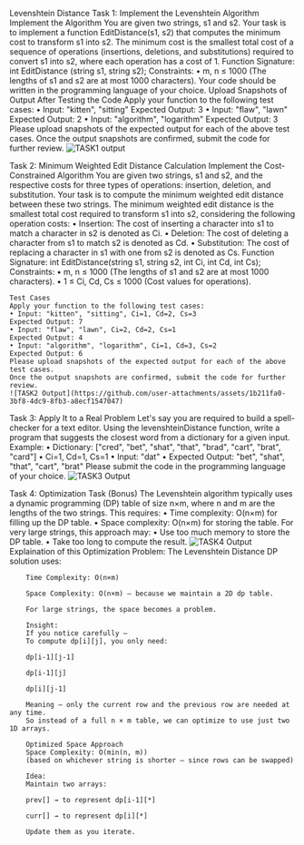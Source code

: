Levenshtein Distance
  Task 1: Implement the Levenshtein Algorithm
    Implement the Algorithm
    You are given two strings, s1 and s2. Your task is to implement a function EditDistance(s1, s2) that computes the
    minimum cost to transform s1 into s2. The minimum cost is the smallest total cost of a sequence of operations
    (insertions, deletions, and substitutions) required to convert s1 into s2, where each operation has a cost of 1.
    Function Signature:
    int EditDistance (string s1, string s2);
    Constraints:
    • m, n ≤ 1000 (The lengths of s1 and s2 are at most 1000 characters).
    Your code should be written in the programming language of your choice.
    Upload Snapshots of Output After Testing the Code
    Apply your function to the following test cases:
    • Input: "kitten", "sitting"
    Expected Output: 3
    • Input: "flaw", "lawn"
    Expected Output: 2
    • Input: "algorithm", "logarithm"
    Expected Output: 3
    Please upload snapshots of the expected output for each of the above test cases.
    Once the output snapshots are confirmed, submit the code for further review.
    ![TASK1 output](https://github.com/user-attachments/assets/d7152623-99ea-4c7e-a20c-301ca8df1dc9)

  Task 2: Minimum Weighted Edit Distance Calculation
    Implement the Cost-Constrained Algorithm
    You are given two strings, s1 and s2, and the respective costs for three types of operations: insertion, deletion,
    and substitution. Your task is to compute the minimum weighted edit distance between these two strings.
    The minimum weighted edit distance is the smallest total cost required to transform s1 into s2, considering the
    following operation costs:
    • Insertion: The cost of inserting a character into s1 to match a character in s2 is denoted as Ci.
    • Deletion: The cost of deleting a character from s1 to match s2 is denoted as Cd.
    • Substitution: The cost of replacing a character in s1 with one from s2 is denoted as Cs.
    Function Signature:
    int EditDistance(string s1, string s2, int Ci, int Cd, int Cs);
    Constraints:
    • m, n ≤ 1000 (The lengths of s1 and s2 are at most 1000 characters).
    • 1 ≤ Ci, Cd, Cs ≤ 1000 (Cost values for operations).

    Test Cases
    Apply your function to the following test cases:
    • Input: "kitten", "sitting", Ci=1, Cd=2, Cs=3
    Expected Output: 7
    • Input: "flaw", "lawn", Ci=2, Cd=2, Cs=1
    Expected Output: 4
    • Input: "algorithm", "logarithm", Ci=1, Cd=3, Cs=2
    Expected Output: 6
    Please upload snapshots of the expected output for each of the above test cases.
    Once the output snapshots are confirmed, submit the code for further review.
    ![TASK2 Output](https://github.com/user-attachments/assets/1b211fa0-3bf8-4dc9-8fb3-a8ecf1547047)

  Task 3: Apply It to a Real Problem
    Let's say you are required to build a spell-checker for a text editor. Using the levenshteinDistance function, write
    a program that suggests the closest word from a dictionary for a given input.
    Example:
    • Dictionary: ["cred", "bet", "shat", "that", "brad", "cart", "brat", "card"]
    • Ci=1, Cd=1, Cs=1
    • Input: "dat"
    • Expected Output: "bet", "shat", "that", "cart", "brat"
    Please submit the code in the programming language of your choice.
    ![TASK3 Output](https://github.com/user-attachments/assets/52667bbd-1613-4a3c-9d17-7ca2bc7b18da)

  Task 4: Optimization Task (Bonus)
    The Levenshtein algorithm typically uses a dynamic programming (DP) table of size n×m, where n and m are the
    lengths of the two strings. This requires:
    • Time complexity: O(n×m) for filling up the DP table.
    • Space complexity: O(n×m) for storing the table.
    For very large strings, this approach may:
    • Use too much memory to store the DP table.
    • Take too long to compute the result.
    ![TASK4 Output](https://github.com/user-attachments/assets/dcdbe4cd-2943-482c-aff2-9a63effeeda7)
    Explaination of this Optimization
     Problem:
        The Levenshtein Distance DP solution uses:
        
        Time Complexity: O(n×m)
        
        Space Complexity: O(n×m) — because we maintain a 2D dp table.
        
        For large strings, the space becomes a problem.
        
        Insight:
        If you notice carefully —
        To compute dp[i][j], you only need:
        
        dp[i-1][j-1]
        
        dp[i-1][j]
        
        dp[i][j-1]
        
        Meaning — only the current row and the previous row are needed at any time.
        So instead of a full n × m table, we can optimize to use just two 1D arrays.
        
        Optimized Space Approach
        Space Complexity: O(min(n, m))
        (based on whichever string is shorter — since rows can be swapped)
        
        Idea:
        Maintain two arrays:
        
        prev[] → to represent dp[i-1][*]
        
        curr[] → to represent dp[i][*]
        
        Update them as you iterate.






